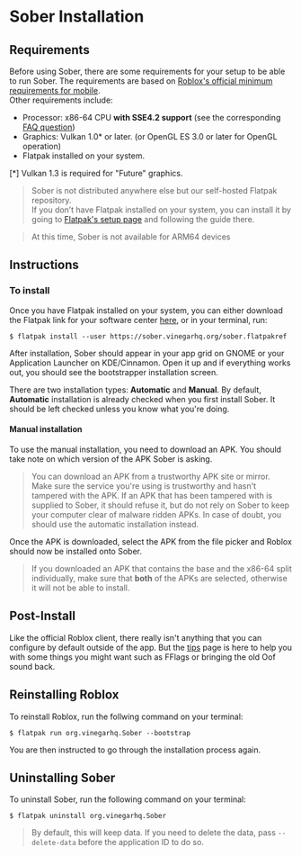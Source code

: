 # Sober Installation

## Requirements

Before using Sober, there are some requirements for your setup to be able to run Sober. The requirements are based on [Roblox's official minimum requirements for mobile](https://en.help.roblox.com/hc/en-us/articles/203625474).<br>
Other requirements include:

- Processor: x86-64 CPU **with SSE4.2 support** (see the corresponding [FAQ question](../FAQ/index.md#How-do-I-know-I-meet-the-requirements-to-run-Sober))
- Graphics: Vulkan 1.0* or later. (or OpenGL ES 3.0 or later for OpenGL operation)
- Flatpak installed on your system.

<p class="tiny">[*] Vulkan 1.3 is required for "Future" graphics.<p>

> Sober is not distributed anywhere else but our self-hosted Flatpak repository.<br>
If you don’t have Flatpak installed on your system, you can install it by going to [Flatpak's setup page](https://flatpak.org/setup/) and following the guide there. 

> At this time, Sober is not available for ARM64 devices

## Instructions
### To install
Once you have Flatpak installed on your system, you can either download the Flatpak link for your software center [here](https://sober.vinegarhq.org/sober.flatpakref), or in your terminal, run:

```console
$ flatpak install --user https://sober.vinegarhq.org/sober.flatpakref
```

After installation, Sober should appear in your app grid on GNOME or your Application Launcher on KDE/Cinnamon. Open it up and if everything works out, you should see the bootstrapper installation screen.

There are two installation types: **Automatic** and **Manual**. By default, **Automatic** installation is already checked when you first install Sober. It should be left checked unless you know what you're doing. 


#### Manual installation
To use the manual installation, you need to download an APK. You should take note on which version of the APK Sober is asking.

> You can download an APK from a trustworthy APK site or mirror. Make sure the service you're using is trustworthy and hasn't tampered with the APK. If an APK that has been tampered with is supplied to Sober, it should refuse it, but do not rely on Sober to keep your computer clear of malware ridden APKs. In case of doubt, you should use the automatic installation instead.

Once the APK is downloaded, select the APK from the file picker and Roblox should now be installed onto Sober.

> If you downloaded an APK that contains the base and the x86-64 split individually, make sure that **both** of the APKs are selected, otherwise it will not be able to install.

## Post-Install

Like the official Roblox client, there really isn't anything that you can configure by default outside of the app. But the [tips](../../SUMMARY.md) page is here to help you with some things you might want such as FFlags or bringing the old Oof sound back.

## Reinstalling Roblox
To reinstall Roblox, run the follwing command on your terminal:

```console
$ flatpak run org.vinegarhq.Sober --bootstrap
```

You are then instructed to go through the installation process again.

## Uninstalling Sober
To uninstall Sober, run the following command on your terminal:

```console
$ flatpak uninstall org.vinegarhq.Sober
```

> By default, this will keep data. If you need to delete the data, pass `--delete-data` before the application ID to do so.
